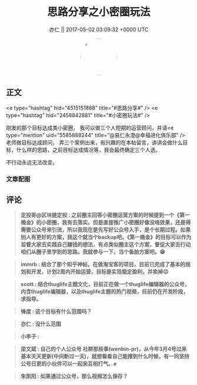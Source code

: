 <h1 align="center">思路分享之小密圈玩法</h1>




<p align="center">
    <a>亦仁 || 2017-05-02 03:09:32 &#43;0000 UTC</a>
</p>

<div align="center">
    <img src="https://images.zsxq.com/Fn3NQqCN8nuGF86yZPXSbEsl0mb3?e=1590940799&amp;token=kIxbL07-8jAj8w1n4s9zv64FuZZNEATmlU_Vm6zD:pfbNc8W3hS0oYG_hyXXh_rHMHuc=" width="100" height="100" style="border:1px solid;border-radius:50%; color:#ffffff"/>
</div>




## 正文

<div>
&lt;e type=&#34;hashtag&#34; hid=&#34;4515151888&#34; title=&#34;#思路分享#&#34; /&gt;  &lt;e type=&#34;hashtag&#34; hid=&#34;2458842881&#34; title=&#34;#小密圈玩法#&#34; /&gt;  

刚发的那个目标达成类小密圈， 我可以做三个人短期的运营顾问，并请&lt;e type=&#34;mention&#34; uid=&#34;5585888244&#34; title=&#34;@易仁永澄@幸福进化俱乐部&#34; /&gt;  老师做目标达成顾问， 弄三个案例出来，有兴趣的在本帖留言，讲讲会做什么目标，什么样的思路，之前目标达成情况等，我会最终确定三个人选。 

不行动永远无法改变。
</div>

### 文章配图

<div class="image" align="center">

</div>


## 评论

<div align="left">
<div>

<blockquote >
<span> <strong>定投哥@区块链定投 : 之前圈主回答小密圈运营方案的时候提到一个《第一桶金》的小密圈，我有去落实。但是直接推广小密圈好像没啥效果，还是得需要公众号来引流，所以我现在是先写好公众号入手，是个长期过程。如果别人有更好的方案，我这个就当个backup吧。《第一桶金》的目标可以作为监督大家去实践自己赚钱的想法，有点类似圈主这个方案，督促大家去行动咱们从圈子里学到的思路。我就参与一下，当个备胎方案吧。😁 </strong></span>
</blockquote>

<blockquote >
<span> <strong>immrb : 结合了那个知乎神帖，在做淘宝客的项目，目前已完成了基本的规划和开发，计划2周内开始运营，目标是实现稳定盈利，并卖掉😉 </strong></span>
</blockquote>

<blockquote >
<span> <strong>scott : 结合thuglife主题文化，目前正在做一个thuglife编辑器的公众号，内含thuglife编辑器，以及thuglife主题的热门视频，目前仍在开发阶段，求指导。 </strong></span>
</blockquote>

<blockquote >
<span> <strong>锋度 : 这个目标有什么范围吗？ </strong></span>
</blockquote>

<blockquote >
<span> <strong>亦仁 : 没什么范围 </strong></span>
</blockquote>

<blockquote >
<span> <strong>小李子 :  </strong></span>
</blockquote>

<blockquote >
<span> <strong>梁文斌 : 自己的个人公众号 社群那些事(wenbin-pr)，从今年3月4号过来基本天天更新(中间断过一天)，就想看看自己能撑到什么时候，有一同坚持公号日更的小伙伴可以一起来互相打气。✊ </strong></span>
</blockquote>

<blockquote >
<span> <strong>朱凯阳 : 如果通过公众号，那么视频怎么保存？ </strong></span>
</blockquote>

</div>
</div>